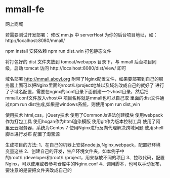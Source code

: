 # mmall-fe
网上商城


若需要测试开发部署：
修改 mm.js 中 serverHost 为你的后台项目地址，如：http://localhost:8080/mmall/

npm install 安装依赖
npm run dist_win 打包静态文件

将打包好的 dist 文件夹放到 tomcat/webapps 目录下，与 mmall 后台项目同级，启动 tomcat
访问 http://localhost:8080/dist/view/ 即可




域名部署
http://mmall.aboyl.org
附带了Nginx配置文件，如果要部署到自己的服务器上面可以把Nginx里面的/root/L/project地址以及域名改成自己的就好了
进行了子域名配置，需要在nginx的conf目录下面创建一个vhost目录，然后把mmall.conf文件放入vhost中
项目名称就是mmall也可以自己取
里面的dist文件通过npm run dist生成,如果是windows系统，则使用npm run dist_win

使用技术
html,css，jQuery技术
使用了CommonJs语法创建模块
使用webpack作为打包工具
使用hogan作为html渲染模版
使用git作为版本控制工具
使用了阿里云云服务器，系统为Centos 7
使用Nginx进行反向代理解决跨域问题
使用shell脚本进行发布
配置了淘宝源


生成项目的方法:
1、在自己的机器上安装node.js,Nginx,webpack，配置好环境变量这些
2、创建自己的开发，生产环境文件夹，如本例子中的/root/L/developer和/root/L/project，用来存放不同的项目
3、拉取代码，配置Nginx，可以使用或者参考仓库中的Nginx.conf
4、调用脚本，也可以手动发布，要注意的是要把文件夹改成自己的